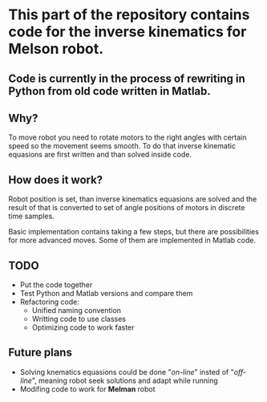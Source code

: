 # This part of the repository contains code for the inverse kinematics for __Melson__ robot.

## Code is currently in the process of rewriting in Python from old code written in Matlab.

## Why?
To move robot you need to rotate motors to the right angles with certain speed so the movement seems smooth. To do that inverse kinematic equasions are first written and than solved inside code.

## How does it work?
Robot position is set, than inverse kinematics equasions are solved and the result of that is converted to set of angle positions of motors in discrete time samples.

Basic implementation contains taking a few steps, but there are possibilities for more advanced moves. Some of them are implemented in Matlab code.


## TODO 
- Put the code together
- Test Python and Matlab versions and compare them
- Refactoring code:
    - Unified naming convention
    - Writting code to use classes
    - Optimizing code to work faster

## Future plans
- Solving knematics equasions could be done "_on-line_" insted of "_off-line_", meaning robot seek solutions and adapt while running
- Modifing code to work for __Melman__ robot
